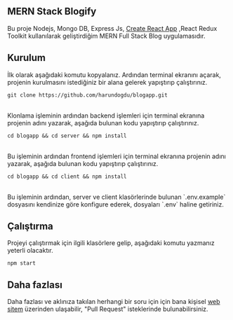 ## MERN Stack Blogify

Bu proje Nodejs, Mongo DB, Express Js, [Create React App](https://github.com/facebook/create-react-app) ,React Redux Toolkit kullanılarak geliştirdiğim MERN Full Stack Blog uygulamasıdır.

## Kurulum

İlk olarak aşağıdaki komutu kopyalanız. Ardından terminal ekranını açarak, projenin kurulmasını istediğiniz bir alana gelerek yapıştırıp çalıştırınız.

```
git clone https://github.com/harundogdu/blogapp.git
```

<br />
Klonlama işleminin ardından backend işlemleri için terminal ekranına projenin adını yazarak, aşağıda bulunan kodu yapıştırıp çalıştırınız.

```
cd blogapp && cd server && npm install
```

<br />
Bu işleminin ardından frontend işlemleri için terminal ekranına projenin adını yazarak, aşağıda bulunan kodu yapıştırıp çalıştırınız.

```
cd blogapp && cd client && npm install
```

<br />
Bu işleminin ardından, server ve client klasörlerinde bulunan  `.env.example` dosyasını kendinize göre konfigure ederek, dosyaları `.env` haline getiriniz.

## Çalıştırma

Projeyi çalıştırmak için ilgili klasörlere gelip, aşağıdaki komutu yazmanız yeterli olacaktır.
```
npm start
```

## Daha fazlası

Daha fazlası ve aklınıza takılan herhangi bir soru için için bana kişisel [web sitem](https://harundogdu.com/) üzerinden ulaşabilir, "Pull Request" isteklerinde bulunabilirsiniz.
